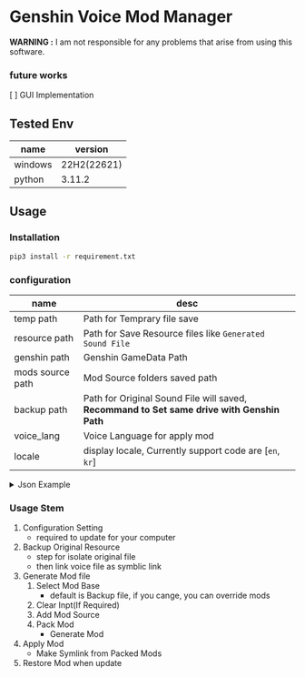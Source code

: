 # Genshin Voice Mod Manager

**WARNING :** I am not responsible for any problems that arise from using this software.

### future works

[ ] GUI Implementation

## Tested Env

| name    | version     |
| ------- | ----------- |
| windows | 22H2(22621) |
| python  | 3.11.2      |

## Usage

### Installation

```bash
pip3 install -r requirement.txt
```

### configuration

| name             | desc                                                                                       |
| ---------------- | ------------------------------------------------------------------------------------------ |
| temp path        | Path for Temprary file save                                                                |
| resource path    | Path for Save Resource files like `Generated Sound File`                                   |
| genshin path     | Genshin GameData Path                                                                      |
| mods source path | Mod Source folders saved path                                                              |
| backup path      | Path for Original Sound File will saved, **Recommand to Set same drive with Genshin Path** |
| voice_lang       | Voice Language for apply mod                                                               |
| locale           | display locale, Currently support code are [`en`, `kr`]                                    |

<details><summary>Json Example</summary>
    
```json
{
    "temp_path": ".\\temp",
    "resource_path": ".\\resources",
    "genshin_path": "C:\\Program Files\\Genshin Impact\\Genshin Impact game",
    "mod_sources_path": ".\\resources\\mods",
    "voice_lang": "Japanese",
    "backup_path": ".\\resources\\backup",
    "locale": "en"
}
```
    
</details>

### Usage Stem

1. Configuration Setting
    - required to update for your computer
2. Backup Original Resource
    - step for isolate original file
    - then link voice file as symblic link
3. Generate Mod file
    1. Select Mod Base
        - default is Backup file, if you cange, you can override mods
    2. Clear Inpt(If Required)
    3. Add Mod Source
    4. Pack Mod
        - Generate Mod
4. Apply Mod
    - Make Symlink from Packed Mods
5. Restore Mod when update
